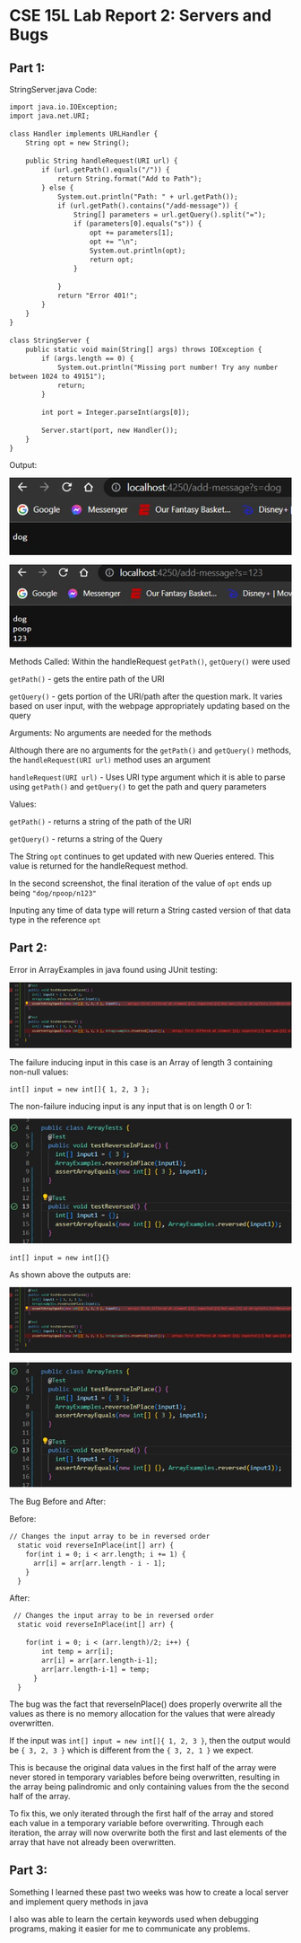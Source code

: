 # CSE 15L Lab Report 2: Servers and Bugs

## Part 1:

StringServer.java Code:

```
import java.io.IOException;
import java.net.URI;

class Handler implements URLHandler {
    String opt = new String();

    public String handleRequest(URI url) {
        if (url.getPath().equals("/")) {
            return String.format("Add to Path");
        } else {
            System.out.println("Path: " + url.getPath());
            if (url.getPath().contains("/add-message")) {
                String[] parameters = url.getQuery().split("=");
                if (parameters[0].equals("s")) {
                    opt += parameters[1];
                    opt += "\n";
                    System.out.println(opt);
                    return opt;
                }

            }
            return "Error 401!";
        }
    }
}

class StringServer {
    public static void main(String[] args) throws IOException {
        if (args.length == 0) {
            System.out.println("Missing port number! Try any number between 1024 to 49151");
            return;
        }

        int port = Integer.parseInt(args[0]);

        Server.start(port, new Handler());
    }
}
```
Output:

![Image](ss1.jpg)

![Image](ss2.jpg)

Methods Called: Within the handleRequest `getPath()`, `getQuery()` were used

`getPath()` - gets the entire path of the URI

`getQuery()` - gets portion of the URI/path after the question mark. It varies based on user input, with the webpage appropriately updating based on the query

Arguments: No arguments are needed for the methods

Although there are no arguments for the `getPath()` and `getQuery()` methods, the `handleRequest(URI url)` method uses an argument

`handleRequest(URI url)` - Uses URI type argument which it is able to parse using `getPath()` and `getQuery()` to get the path and query parameters

Values: 

`getPath()` - returns a string of the path of the URI

`getQuery()` - returns a string of the Query

The String `opt` continues to get updated with new Queries entered. This value is returned for the handleRequest method.

In the second screenshot, the final iteration of the value of `opt` ends up being `"dog/npoop/n123"`

Inputing any time of data type will return a String casted version of that data type in the reference `opt`

## Part 2:

Error in ArrayExamples in java found using JUnit testing:

![image](ss3.png)

The failure inducing input in this case is an Array of length 3 containing non-null values:

```
int[] input = new int[]{ 1, 2, 3 };
```

The non-failure inducing input is any input that is on length 0 or 1:

![image](ss4.jpg)

```
int[] input = new int[]{}
```

As shown above the outputs are:

![image](ss3.png)

![image](ss4.jpg)

The Bug Before and After:

Before:
```
// Changes the input array to be in reversed order
  static void reverseInPlace(int[] arr) {
    for(int i = 0; i < arr.length; i += 1) {
      arr[i] = arr[arr.length - i - 1];
    }
  }

```

After:
```
 // Changes the input array to be in reversed order
  static void reverseInPlace(int[] arr) {
    
    for(int i = 0; i < (arr.length)/2; i++) {
        int temp = arr[i];
        arr[i] = arr[arr.length-i-1];
        arr[arr.length-i-1] = temp;
      }
  }

  ```
The bug was the fact that reverseInPlace() does properly overwrite all the values as there is no memory allocation for the values that were already overwritten.
 
If the input was `int[] input = new int[]{ 1, 2, 3 }`, then the output would be `{ 3, 2, 3 }` which is different from the `{ 3, 2, 1 }` we expect.
  
This is because the original data values in the first half of the array were never stored in temporary variables before being overwritten, resulting
in the array being palindromic and only containing values from the the second half of the array.
  
To fix this, we only iterated through the first half of the array and stored each value in a temporary variable before overwriting. Through each iteration,
the array will now overwrite both the first and last elements of the array that have not already been overwritten.

## Part 3:
  
Something I learned these past two weeks was how to create a local server and implement query methods in java
  
I also was able to learn the certain keywords used when debugging programs, making it easier for me to communicate any problems.




